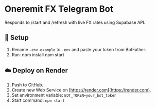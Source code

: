 # Oneremit FX Telegram Bot

Responds to /start and /refresh with live FX rates using Supabase API.

## 🔧 Setup

1. Rename `.env.example` to `.env` and paste your token from BotFather.
2. Run:
   npm install
   npm start

## ☁️ Deploy on Render

1. Push to GitHub.
2. Create new Web Service on [https://render.com](https://render.com).
3. Set environment variable: `BOT_TOKEN=your_bot_token`
4. Start command: `npm start`
